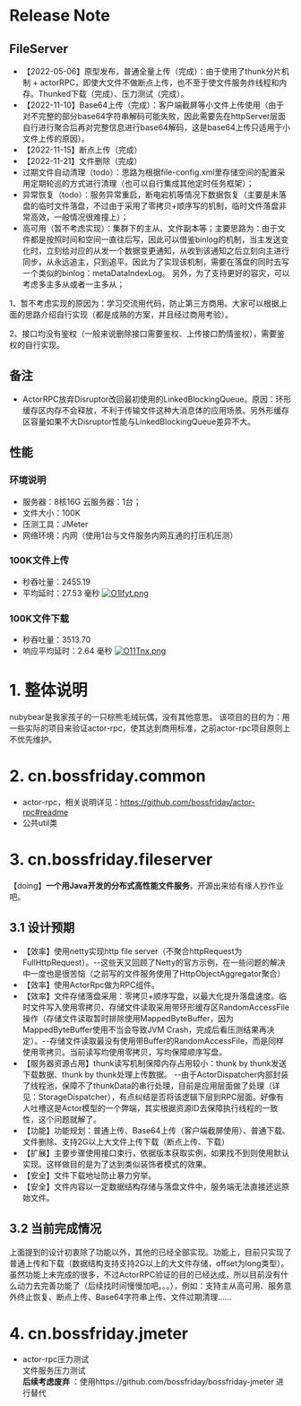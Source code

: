 # Release Note
## FileServer
* 【2022-05-06】原型发布，普通全量上传（完成）：由于使用了thunk分片机制 + actorRPC，即使大文件不做断点上传，也不至于使文件服务炸线程和内存。Thunked下载（完成）、压力测试（完成）。
* 【2022-11-10】Base64上传（完成）：客户端截屏等小文件上传使用（由于对不完整的部分base64字符串解码可能失败，因此需要先在httpServer层面自行进行聚合后再对完整信息进行base64解码，这是base64上传只适用于小文件上传的原因）。
* 【2022-11-15】断点上传（完成）
* 【2022-11-21】文件删除（完成）
*  过期文件自动清理（todo）：思路为根据file-config.xml里存储空间的配置采用定期轮巡的方式进行清理（也可以自行集成其他定时任务框架）；
*  异常恢复（todo）：服务异常重启，断电宕机等情况下数据恢复（主要是未落盘的临时文件落盘，不过由于采用了零拷贝+顺序写的机制，临时文件落盘非常高效，一般情况很难撞上）；
*  高可用（暂不考虑实现）：集群下的主从、文件副本等；主要思路为：由于文件都是按照时间和空间一直往后写，因此可以借鉴binlog的机制，当主发送变化时，立刻给对应的从发一个数据变更通知，从收到该通知之后立刻向主进行同步，从永远追主，只到追平。因此为了实现该机制，需要在落盘的同时去写一个类似的binlog：metaDataIndexLog。 另外，为了支持更好的容灾，可以考虑多主多从或者一主多从；

1、暂不考虑实现的原因为：学习交流用代码，防止第三方商用。大家可以根据上面的思路介绍自行实现（都是成熟的方案，并且经过商用考验）。

2、接口均没有鉴权（一般来说删除接口需要鉴权、上传接口酌情鉴权），需要鉴权的自行实现。

## 备注
* ActorRPC放弃Disruptor改回最初使用的LinkedBlockingQueue。原因：环形缓存区内存不会释放，不利于传输文件这种大消息体的应用场景。另外形缓存区容量如果不大Disruptor性能与LinkedBlockingQueue差异不大。

## 性能
### 环境说明
* 服务器：8核16G 云服务器：1台；
* 文件大小：100K
* 压测工具：JMeter
* 网络环境：内网（使用1台与文件服务内网互通的打压机压测）

### 100K文件上传
* 秒吞吐量：2455.19
* 平均延时：27.53 毫秒
[![O1lfyt.png](https://s1.ax1x.com/2022/05/08/O1lfyt.png)](https://imgtu.com/i/O1lfyt)

### 100K文件下载
* 秒吞吐量：3513.70
* 响应平均延时：2.64 毫秒
[![O11Tnx.png](https://s1.ax1x.com/2022/05/08/O11Tnx.png)](https://imgtu.com/i/O11Tnx)


# 1. 整体说明
nubybear是我家孩子的一只棕熊毛绒玩偶，没有其他意思。 该项目的目的为：用一些实际的项目来验证actor-rpc，使其达到商用标准，之前actor-rpc项目原则上不优先维护。  

# 2. cn.bossfriday.common
* actor-rpc，相关说明详见：https://github.com/bossfriday/actor-rpc#readme
* 公共util类

# 3. cn.bossfriday.fileserver
【doing】**一个用Java开发的分布式高性能文件服务**，开源出来给有缘人抄作业吧。

## 3.1 设计预期
* 【效率】使用netty实现http file server（不聚合httpRequest为FullHttpRequest）。--这些天又回顾了Netty的官方示例，在一些问题的解决中一度也是很苦恼（之前写的文件服务使用了HttpObjectAggregator聚合）
* 【效率】使用ActorRpc做为RPC组件。
* 【效率】文件存储落盘采用：零拷贝+顺序写盘，以最大化提升落盘速度。临时文件写入使用零拷贝、存储文件读取采用带环形缓存区RandomAccessFile操作（存储文件读取暂时排除使用MappedByteBuffer，因为MappedByteBuffer使用不当会导致JVM Crash，完成后看压测结果再决定）。--存储文件读取最没有使用带Buffer的RandomAccessFile，而是同样使用零拷贝。当前读写均使用零拷贝，写均保障顺序写盘。
* 【服务器资源占用】thunk读写机制保障内存占用较小：thunk by thunk发送下载数据、thunk by thunk处理上传数据。 --由于ActorDispatcher内部封装了线程池，保障不了thunkData的串行处理，目前是应用层面做了处理（详见：StorageDispatcher），有点纠结是否将该逻辑下层到RPC层面。好像有人吐槽这是Actor模型的一个弊端，其实根据资源ID去保障执行线程的一致性，这个问题就解了。
* 【功能】功能规划：普通上传、Base64上传（客户端截屏使用）、普通下载、文件删除、支持2G以上大文件上传下载（断点上传、下载）
* 【扩展】主要步骤使用接口束行，依据版本获取实例，如果找不到则使用默认实现。这样做目的是为了达到类似装饰者模式的效果。
* 【安全】文件下载地址防止暴力穷举。
* 【安全】文件内容以一定数据结构存储与落盘文件中，服务端无法直接还远原始文件。

## 3.2 当前完成情况
上面提到的设计初衷除了功能以外，其他的已经全部实现。功能上，目前只实现了普通上传和下载（数据结构支持支持2G以上的大文件存储，offset为long类型）。虽然功能上未完成的很多，不过ActorRPC验证的目的已经达成，所以目前没有什么动力去完善功能了（后续找时间慢慢加吧。。。），例如：支持主从高可用、服务意外终止恢复、断点上传、Base64字符串上传、文件过期清理……


# 4. cn.bossfriday.jmeter
* actor-rpc压力测试   
文件服务压力测试  
**后续考虑废弃**  ：使用https://github.com/bossfriday/bossfriday-jmeter 进行替代
